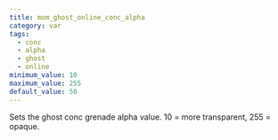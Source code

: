 ```yaml
---
title: mom_ghost_online_conc_alpha
category: var
tags:
  - conc
  - alpha
  - ghost
  - online
minimum_value: 10
maximum_value: 255
default_value: 50
---
```


Sets the ghost conc grenade alpha value. 10 = more transparent, 255 = opaque.
